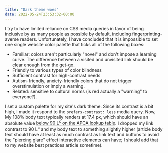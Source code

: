 ```yaml
---
title: "Dark theme woes"
date: 2022-05-24T23:53:32-00:00
---
```

I try to have limited reliance on CSS media queries in favor of being inclusive by as many people as possible by default, including fingerprinting-averse readers. Unfortunately, I have concluded that it is impossible to set one single website color palette that ticks all of the following boxes:

- Familiar: colors aren't particularly "novel" and don't impose a learning curve. The difference between a visited and unvisited link should be clear enough from the get-go.
- Friendly to various types of color blindness
- Sufficient contrast for high-contrast needs
- Autism-friendly, anxiety-friendly colors that do not trigger overstimulation or imply a warning.
- Related: sensitive to cultural norms (is red actually a "warning" to everyone?).

I set a custom palette for my site's dark theme. Since its contrast is a bit high, I made it respond to the `prefers-contrast: less` media query. Now, My 108% body text typically renders at 17.4&nbsp;px, which should have an absolute value [below 90&nbsp;L<sup>c</sup> on the APCA lookup table](https://www.myndex.com/APCA/). I dropped my link contrast to 90&nbsp;L<sup>c</sup> and my body text to something slightly higher (article body text should have at least as much contrast as link text and buttons to avoid the "piercing glare" effect interactive elements can have; I should add that to my website best practices article sometime).

